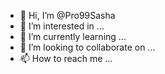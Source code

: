 - 👋 Hi, I’m @Pro99Sasha
- 👀 I’m interested in ...
- 🌱 I’m currently learning ...
- 💞️ I’m looking to collaborate on ...
- 📫 How to reach me ...

<!---
Pro99Sasha/Pro99Sasha is a ✨ special ✨ repository because its `README.md` (this file) appears on your GitHub profile.
You can click the Preview link to take a look at your changes.
--->
